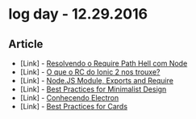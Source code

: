 # log day - 12.29.2016

## Article

- \[Link\] - [Resolvendo o Require Path Hell com Node](https://medium.com/@gfviegas/resolvendo-o-require-path-hell-com-node-85531924b925#.xqisqfjz1)
- \[Link\] - [O que o RC do Ionic 2 nos trouxe?](https://medium.com/@gfviegas/analise-rc-ionic-2-92ac81641349#.li635xbh5)
- \[Link\] - [Node.JS Module, Exports and Require](https://blog.levichen.tw/node-js-module-exports-and-require-c4eafa80570a#.x6h36ja09)
- \[Link\] - [Best Practices for Minimalist Design](https://uxplanet.org/best-practices-for-minimalist-design-7af4a9b61ad7#.bxnrks3zz)
- \[Link\] - [Conhecendo Electron](https://medium.com/lets-grow/conhecendo-electron-e4dd5019ab75#.hscttbw6z)
- \[Link\] - [Best Practices for Cards](https://uxplanet.org/best-practices-for-cards-fa45e3ad94dd#.g3d44jofg)
